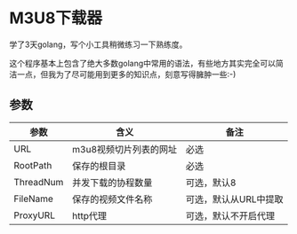 # M3U8下载器

学了3天golang，写个小工具稍微练习一下熟练度。

这个程序基本上包含了绝大多数golang中常用的语法，有些地方其实完全可以简洁一点，但我为了尽可能用到更多的知识点，刻意写得臃肿一些:-)

## 参数

| 参数      | 含义                   | 备注                  |
| --------- | ---------------------- | --------------------- |
| URL       | m3u8视频切片列表的网址 | 必选                  |
| RootPath  | 保存的根目录           | 必选                  |
| ThreadNum | 并发下载的协程数量     | 可选，默认8           |
| FileName  | 保存的视频文件名称     | 可选，默认从URL中提取 |
| ProxyURL  | http代理               | 可选，默认不开启代理  |

